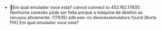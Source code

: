 - 👋Em qual emulador voce esta?
cannot connect to 452.162.17835: Nenhuma conexão pôde ser feita porque a máquina de destino as recusou ativamente. (17835)
adb.exe: no devices/emulators found
[Burla PIX] Em qual emulador voce esta?
